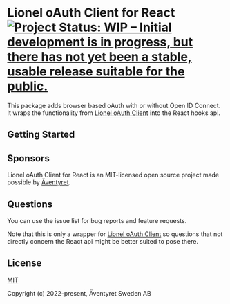 # Lionel oAuth Client for React [![Project Status: WIP – Initial development is in progress, but there has not yet been a stable, usable release suitable for the public.](https://www.repostatus.org/badges/latest/wip.svg)](https://www.repostatus.org/#wip)

This package adds browser based oAuth with or without Open ID Connect. It wraps the functionality from [Lionel oAuth Client](https://github.com/Aventyret/lionel-oauth-client) into the React hooks api.

## Getting Started



## Sponsors

Lionel oAuth Client for React is an MIT-licensed open source project made possible by [Äventyret](https://aventyret.com).

## Questions

You can use the issue list for bug reports and feature requests.

Note that this is only a wrapper for [Lionel oAuth Client](https://github.com/Aventyret/lionel-oauth-client) so questions that not directly concern the React api might be better suited to pose there.

## License

[MIT](https://opensource.org/licenses/MIT)

Copyright (c) 2022-present, Äventyret Sweden AB
